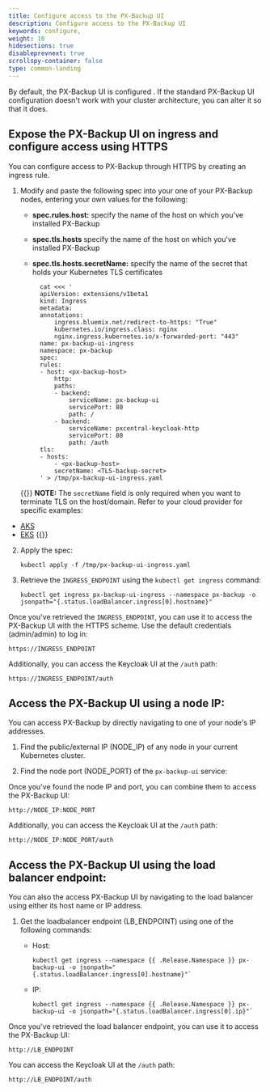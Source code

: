 ```yaml
---
title: Configure access to the PX-Backup UI
description: Configure access to the PX-Backup UI
keywords: configure,
weight: 10
hidesections: true
disableprevnext: true
scrollspy-container: false
type: common-landing
---
```


By default, the PX-Backup UI is configured <!-- need description of the current default config here. -->. If the standard PX-Backup UI configuration doesn't work with your cluster architecture, you can alter it so that it does. 

<!-- Revisit this whole description -->

## Expose the PX-Backup UI on ingress and configure access using HTTPS

You can configure access to PX-Backup through HTTPS by creating an ingress rule.

1. Modify and paste the following spec into your one of your PX-Backup nodes, entering your own values for the following:

    * **spec.rules.host:** specify the name of the host on which you've installed PX-Backup
    * **spec.tls.hosts** specify the name of the host on which you've installed PX-Backup
    * **spec.tls.hosts.secretName:** specify the name of the secret that holds your Kubernetes TLS certificates

            cat <<< ' 
            apiVersion: extensions/v1beta1
            kind: Ingress
            metadata:
            annotations:
                ingress.bluemix.net/redirect-to-https: "True"
                kubernetes.io/ingress.class: nginx
                nginx.ingress.kubernetes.io/x-forwarded-port: "443"
            name: px-backup-ui-ingress
            namespace: px-backup
            spec:
            rules:
            - host: <px-backup-host>
                http:
                paths:
                - backend:
                    serviceName: px-backup-ui
                    servicePort: 80
                    path: /
                - backend:
                    serviceName: pxcentral-keycloak-http
                    servicePort: 80
                    path: /auth
            tls:
            - hosts:
                - <px-backup-host>
                secretName: <TLS-backup-secret>
            ' > /tmp/px-backup-ui-ingress.yaml

    {{<info>}}
**NOTE:** The `secretName` field is only required when you want to terminate TLS on the host/domain. Refer to your cloud provider for specific examples:

* [AKS](https://docs.microsoft.com/en-us/azure/aks/ingress-own-tls)
* [EKS](https://aws.amazon.com/blogs/opensource/network-load-balancer-nginx-ingress-controller-eks/)
    {{</info>}}

2. Apply the spec:

    ```text
    kubectl apply -f /tmp/px-backup-ui-ingress.yaml
    ```

3. Retrieve the `INGRESS_ENDPOINT` using the `kubectl get ingress` command:

    ```text
    kubectl get ingress px-backup-ui-ingress --namespace px-backup -o jsonpath="{.status.loadBalancer.ingress[0].hostname}"
    ```

Once you've retrieved the `INGRESS_ENDPOINT`, you can use it to access the PX-Backup UI with the HTTPS scheme. Use the default credentials (admin/admin) to log in:

```
https://INGRESS_ENDPOINT
```

Additionally, you can access the Keycloak UI at the `/auth` path: 

```
https://INGRESS_ENDPOINT/auth
```


## Access the PX-Backup UI using a node IP:

You can access PX-Backup by directly navigating to one of your node's IP addresses.

1. Find the public/external IP (NODE_IP) of  any node in your current Kubernetes cluster.

    <!-- any instructions we can provide here? -->

2. Find the node port (NODE_PORT) of the `px-backup-ui` service: 

    <!-- any commands to find this? -->

Once you've found the node IP and port, you can combine them to access the PX-Backup UI:

```
http://NODE_IP:NODE_PORT
```

Additionally, you can access the Keycloak UI at the `/auth` path:

```
http://NODE_IP:NODE_PORT/auth
```


## Access the PX-Backup UI using the load balancer endpoint:

You can also the access PX-Backup UI by navigating to the load balancer using either its host name or IP address.

1. Get the loadbalancer endpoint (LB_ENDPOINT) using one of the following commands:

   - Host:

        ```text
        kubectl get ingress --namespace {{ .Release.Namespace }} px-backup-ui -o jsonpath="{.status.loadBalancer.ingress[0].hostname}"`
        ```

   - IP:

        ```text
        kubectl get ingress --namespace {{ .Release.Namespace }} px-backup-ui -o jsonpath="{.status.loadBalancer.ingress[0].ip}"`
        ```
  
Once you've retrieved the load balancer endpoint, you can use it to access the PX-Backup UI:

```
http://LB_ENDPOINT
```

You can access the Keycloak UI at the `/auth` path:

```
http://LB_ENDPOINT/auth
```
